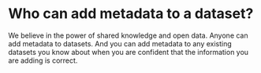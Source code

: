 # Who can add metadata to a dataset?

We believe in the power of shared knowledge and open data. Anyone can add metadata to datasets. And you can add metadata to any existing datasets you know about when you are confident that the information you are adding is correct.
